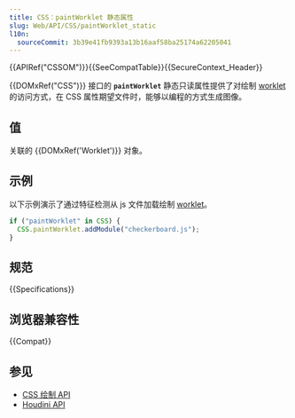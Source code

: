 ```yaml
---
title: CSS：paintWorklet 静态属性
slug: Web/API/CSS/paintWorklet_static
l10n:
  sourceCommit: 3b39e41fb9393a13b16aaf58ba25174a62205041
---
```


{{APIRef("CSSOM")}}{{SeeCompatTable}}{{SecureContext_Header}}

{{DOMxRef("CSS")}} 接口的 **`paintWorklet`** 静态只读属性提供了对绘制 [worklet](/zh-CN/docs/Web/API/Worklet) 的访问方式，在 CSS 属性期望文件时，能够以编程的方式生成图像。

## 值

关联的 {{DOMxRef('Worklet')}} 对象。

## 示例

以下示例演示了通过特征检测从 js 文件加载绘制 [worklet](/zh-CN/docs/Web/API/Worklet)。

```js
if ("paintWorklet" in CSS) {
  CSS.paintWorklet.addModule("checkerboard.js");
}
```

## 规范

{{Specifications}}

## 浏览器兼容性

{{Compat}}

## 参见

- [CSS 绘制 API](/zh-CN/docs/Web/API/CSS_Painting_API)
- [Houdini API](/zh-CN/docs/Web/API/Houdini_APIs)
